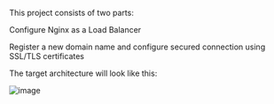 This project consists of two parts:

Configure Nginx as a Load Balancer

Register a new domain name and configure secured connection using SSL/TLS certificates

The target architecture will look like this:

![image](https://user-images.githubusercontent.com/111741533/217388709-b65bc1d4-e5c6-4c68-ac94-263a504934b6.png)
